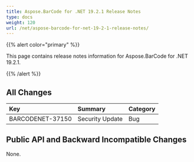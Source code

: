 ```yaml
---
title: Aspose.BarCode for .NET 19.2.1 Release Notes
type: docs
weight: 120
url: /net/aspose-barcode-for-net-19-2-1-release-notes/
---
```


{{% alert color="primary" %}} 

This page contains release notes information for Aspose.BarCode for .NET 19.2.1.

{{% /alert %}} 
## **All Changes**

|**Key**|**Summary**|**Category**|
| :- | :- | :- |
|BARCODENET-37150|Security Update|Bug|
## **Public API and Backward Incompatible Changes**
None.
